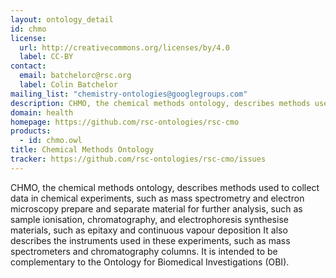 ```yaml
---
layout: ontology_detail
id: chmo
license:
  url: http://creativecommons.org/licenses/by/4.0
  label: CC-BY
contact:
  email: batchelorc@rsc.org
  label: Colin Batchelor
mailing_list: "chemistry-ontologies@googlegroups.com"
description: CHMO, the chemical methods ontology, describes methods used to
domain: health
homepage: https://github.com/rsc-ontologies/rsc-cmo
products:
  - id: chmo.owl
title: Chemical Methods Ontology
tracker: https://github.com/rsc-ontologies/rsc-cmo/issues
---
```


CHMO, the chemical methods ontology, describes methods used to collect data in chemical experiments, such as mass spectrometry and electron microscopy prepare and separate material for further analysis, such as sample ionisation, chromatography, and electrophoresis synthesise materials, such as epitaxy and continuous vapour deposition It also describes the instruments used in these experiments, such as mass spectrometers and chromatography columns. It is intended to be complementary to the Ontology for Biomedical Investigations (OBI).
